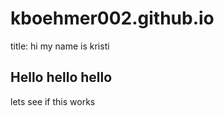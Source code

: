 # kboehmer002.github.io

<!-- Google tag (gtag.js) -->
<script async src="https://www.googletagmanager.com/gtag/js?id=G-LESKVLBG2W"></script>
<script>
  window.dataLayer = window.dataLayer || [];
  function gtag(){dataLayer.push(arguments);}
  gtag('js', new Date());

  gtag('config', 'G-LESKVLBG2W');
</script>

title: hi my name is kristi

## Hello hello hello 

lets see if this works

